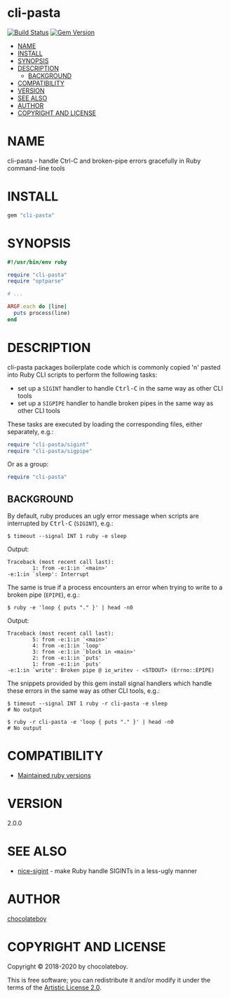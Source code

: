 # cli-pasta

[![Build Status](https://travis-ci.org/chocolateboy/cli-pasta.svg)](https://travis-ci.org/chocolateboy/cli-pasta)
[![Gem Version](https://img.shields.io/gem/v/cli-pasta.svg)](https://rubygems.org/gems/cli-pasta)

<!-- TOC -->

- [NAME](#name)
- [INSTALL](#install)
- [SYNOPSIS](#synopsis)
- [DESCRIPTION](#description)
  - [BACKGROUND](#background)
- [COMPATIBILITY](#compatibility)
- [VERSION](#version)
- [SEE ALSO](#see-also)
- [AUTHOR](#author)
- [COPYRIGHT AND LICENSE](#copyright-and-license)

<!-- TOC END -->

# NAME

cli-pasta - handle Ctrl-C and broken-pipe errors gracefully in Ruby command-line tools

# INSTALL

```ruby
gem "cli-pasta"
```

# SYNOPSIS

```ruby
#!/usr/bin/env ruby

require "cli-pasta"
require "optparse"

# ...

ARGF.each do |line|
  puts process(line)
end
```

# DESCRIPTION

cli-pasta packages boilerplate code which is commonly copied 'n' pasted into
Ruby CLI scripts to perform the following tasks:

- set up a `SIGINT` handler to handle <kbd>Ctrl-C</kbd> in the same way as other CLI tools
- set up a `SIGPIPE` handler to handle broken pipes in the same way as other CLI tools

These tasks are executed by loading the corresponding files, either separately, e.g.:

```ruby
require "cli-pasta/sigint"
require "cli-pasta/sigpipe"
```

Or as a group:

```ruby
require "cli-pasta"
```

## BACKGROUND

By default, ruby produces an ugly error message when scripts are interrupted by
<kbd>Ctrl-C</kbd> (`SIGINT`), e.g.:

    $ timeout --signal INT 1 ruby -e sleep

Output:

    Traceback (most recent call last):
            1: from -e:1:in `<main>'
    -e:1:in `sleep': Interrupt

The same is true if a process encounters an error when trying to write to a
broken pipe (`EPIPE`), e.g.:

    $ ruby -e 'loop { puts "." }' | head -n0

Output:

    Traceback (most recent call last):
            5: from -e:1:in `<main>'
            4: from -e:1:in `loop'
            3: from -e:1:in `block in <main>'
            2: from -e:1:in `puts'
            1: from -e:1:in `puts'
    -e:1:in `write': Broken pipe @ io_writev - <STDOUT> (Errno::EPIPE)

The snippets provided by this gem install signal handlers which handle these
errors in the same way as other CLI tools, e.g.:

    $ timeout --signal INT 1 ruby -r cli-pasta -e sleep
    # No output

    $ ruby -r cli-pasta -e 'loop { puts "." }' | head -n0
    # No output

# COMPATIBILITY

- [Maintained ruby versions](https://www.ruby-lang.org/en/downloads/branches/)

# VERSION

2.0.0

# SEE ALSO

* [nice-sigint](https://github.com/xiongchiamiov/nice-sigint) - make Ruby handle SIGINTs in a less-ugly manner

# AUTHOR

[chocolateboy](mailto:chocolate@cpan.org)

# COPYRIGHT AND LICENSE

Copyright © 2018-2020 by chocolateboy.

This is free software; you can redistribute it and/or modify it under the terms
of the [Artistic License 2.0](https://www.opensource.org/licenses/artistic-license-2.0.php).
